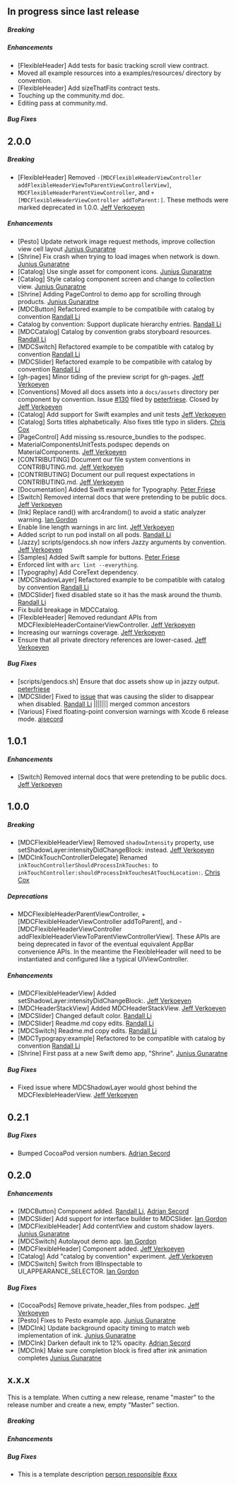 ## In progress since last release

##### Breaking
##### Enhancements

* [FlexibleHeader] Add tests for basic tracking scroll view contract.
* Moved all example resources into a examples/resources/ directory by convention.
* [FlexibleHeader] Add sizeThatFits contract tests.
* Touching up the community.md doc.
* Editing pass at community.md.

##### Bug Fixes

## 2.0.0

##### Breaking
* [FlexibleHeader] Removed `-[MDCFlexibleHeaderViewController addFlexibleHeaderViewToParentViewControllerView]`,
  `MDCFlexibleHeaderParentViewController`, and `+[MDCFlexibleHeaderViewController addToParent:]`. These methods
  were marked deprecated in 1.0.0. [Jeff Verkoeyen](https://github.com/jverkoey)

##### Enhancements
* [Pesto] Update network image request methods, improve collection view cell layout [Junius Gunaratne](https://github.com/jgunaratne)
* [Shrine] Fix crash when trying to load images when network is down. [Junius Gunaratne](http://github.com/jgunaratne)
* [Catalog] Use single asset for component icons. [Junius Gunaratne](https://github.com/jgunaratne)
* [Catalog] Style catalog component screen and change to collection view. [Junius Gunaratne](https://github.com/jgunaratne)
* [Shrine] Adding PageControl to demo app for scrolling through products. [Junius Gunaratne](https://github.com/jgunaratne)
* [MDCButton] Refactored example to be compatibile with catalog by convention [Randall Li](https://github.com/randallli)
* Catalog by convention: Support duplicate hierarchy entries. [Randall Li](https://github.com/randallli)
* [MDCCatalog] Catalog by convention grabs storyboard resources. [Randall Li](https://github.com/randallli)
* [MDCSwitch] Refactored example to be compatible with catalog by convention
  [Randall Li](https://github.com/randallli)
* [MDCSlider] Refactored example to be compatibile with catalog by convention [Randall Li](https://github.com/randallli)
* [gh-pages] Minor tiding of the preview script for gh-pages. [Jeff Verkoeyen](https://github.com/jverkoey)
* [Conventions] Moved all docs assets into a `docs/assets` directory per component by
  convention. Issue [#130](https://github.com/google/material-components-ios/issues/130) filed by
  [peterfriese](https://github.com/peterfriese). Closed by [Jeff Verkoeyen](https://github.com/jverkoey)
* [Catalog] Add support for Swift examples and unit tests [Jeff Verkoeyen](https://github.com/jverkoey)
* [Catalog] Sorts titles alphabetically. Also fixes title typo in sliders. [Chris Cox](https://github.com/chriscox)
* [PageControl] Add missing ss.resource_bundles to the podspec.
* MaterialComponentsUnitTests.podspec depends on MaterialComponents. [Jeff Verkoeyen](https://github.com/jverkoey)
* [CONTRIBUTING] Document our file system conventions in CONTRIBUTING.md. [Jeff Verkoeyen](https://github.com/jverkoey)
* [CONTRIBUTING] Document our pull request expectations in CONTRIBUTING.md. [Jeff Verkoeyen](https://github.com/jverkoey)
* [Documentation] Added Swift example for Typography. [Peter Friese](https://github.com/peterfriese)
* [Switch] Removed internal docs that were pretending to be public docs. [Jeff Verkoeyen](https://github.com/jverkoey)
* [Ink] Replace rand() with arc4random() to avoid a static analyzer warning. [Ian Gordon](https://github.com/ianegordon)
* Enable line length warnings in arc lint. [Jeff Verkoeyen](https://github.com/jverkoey)
* Added script to run pod install on all pods. [Randall Li](https://github.com/randallli)
* [Jazzy] scripts/gendocs.sh now infers Jazzy arguments by convention. [Jeff Verkoeyen](https://github.com/jverkoey)
* [Samples] Added Swift sample for buttons. [Peter Friese](https://github.com/peterfriese)
* Enforced lint with `arc lint --everything`.
* [Typography] Add CoreText dependency.
* [MDCShadowLayer] Refactored example to be compatible with catalog by convention
  [Randall Li](https://github.com/randallli)
* [MDCSlider] fixed disabled state so it has the mask around the thumb.
  [Randall Li](https://github.com/randallli)
* Fix build breakage in MDCCatalog.
* [FlexibleHeader] Removed redundant APIs from MDCFlexibleHeaderContainerViewController. [Jeff Verkoeyen](https://github.com/jverkoey)
* Increasing our warnings coverage. [Jeff Verkoeyen](https://github.com/jverkoey)
* Ensure that all private directory references are lower-cased. [Jeff Verkoeyen](https://github.com/jverkoey)

##### Bug Fixes

* [scripts/gendocs.sh] Ensure that doc assets show up in jazzy output. [peterfriese](https://github.com/peterfriese)
* [MDCSlider] Fixed to [issue](https://github.com/google/material-components-ios/issues/128) that
  was causing the slider to disappear when disabled. [Randall Li](https://github.com/randallli)
||||||| merged common ancestors
* [Various] Fixed floating-point conversion warnings with Xcode 6 release mode.
  [ajsecord](https://github.com/ajsecord)

## 1.0.1

##### Enhancements

* [Switch] Removed internal docs that were pretending to be public docs. [Jeff Verkoeyen](https://github.com/jverkoey)

## 1.0.0

##### Breaking

* [MDCFlexibleHeaderView] Removed `shadowIntensity` property, use setShadowLayer:intensityDidChangeBlock: instead. [Jeff Verkoeyen](https://github.com/jverkoey)
* [MDCInkTouchControllerDelegate] Renamed `inkTouchControllerShouldProcessInkTouches:` to `inkTouchController:shouldProcessInkTouchesAtTouchLocation:`. [Chris Cox](https://github.com/chriscox)

##### Deprecations

* MDCFlexibleHeaderParentViewController, +[MDCFlexibleHeaderViewController addToParent], and
  -[MDCFlexibleHeaderViewController addFlexibleHeaderViewToParentViewControllerView]. These APIs
  are being deprecated in favor of the eventual equivalent AppBar convenience APIs. In the meantime
  the FlexibleHeader will need to be instantiated and configured like a typical UIViewController.

##### Enhancements

* [MDCFlexibleHeaderView] Added setShadowLayer:intensityDidChangeBlock:. [Jeff Verkoeyen](https://github.com/jverkoey)
* [MDCHeaderStackView] Added MDCHeaderStackView. [Jeff Verkoeyen](https://github.com/jverkoey)
* [MDCSlider] Changed default color. [Randall Li](https://github.com/randallli)
* [MDCSlider] Readme.md copy edits. [Randall Li](https://github.com/randallli)
* [MDCSwitch] Readme.md copy edits. [Randall Li](https://github.com/randallli)
* [MDCTypograpy:example] Refactored to be compatible with catalog by convention [Randall Li](https://github.com/randallli)
* [Shrine] First pass at a new Swift demo app, "Shrine". [Junius Gunaratne](https://github.com/jgunaratne)

##### Bug Fixes

* Fixed issue where MDCShadowLayer would ghost behind the MDCFlexibleHeaderView. [Jeff Verkoeyen](https://github.com/jverkoey)

## 0.2.1

##### Bug Fixes

* Bumped CocoaPod version numbers. [Adrian Secord](https://github.com/ajsecord)

## 0.2.0

##### Enhancements

* [MDCButton] Component added. [Randall Li](https://github.com/randallli), [Adrian Secord](https://github.com/ajsecord)
* [MDCSlider] Add support for interface builder to MDCSlider. [Ian Gordon](https://github.com/ianegordon)
* [MDCFlexibleHeader] Add contentView and custom shadow layers. [Junius Gunaratne](https://github.com/jgunaratne)
* [MDCSwitch] Autolayout demo app. [Ian Gordon](https://github.com/ianegordon)
* [MDCFlexibleHeader] Component added. [Jeff Verkoeyen](https://github.com/jverkoey)
* [Catalog] Add "catalog by convention" experiment. [Jeff Verkoeyen](https://github.com/jverkoey)
* [MDCSwitch] Switch from IBInspectable to UI_APPEARANCE_SELECTOR. [Ian Gordon](https://github.com/ianegordon)

##### Bug Fixes

* [CocoaPods] Remove private_header_files from podspec. [Jeff Verkoeyen](https://github.com/jverkoey)
* [Pesto] Fixes to Pesto example app. [Junius Gunaratne](https://github.com/jgunaratne)
* [MDCInk] Update background opacity timing to match web implementation of ink. [Junius Gunaratne](https://github.com/jgunaratne)
* [MDCInk] Darken default ink to 12% opacity. [Adrian Secord](https://github.com/ajsecord)
* [MDCInk] Make sure completion block is fired after ink animation completes [Junius Gunaratne](https://github.com/jgunaratne)

## x.x.x

This is a template. When cutting a new release, rename "master" to the release number and create a
new, empty "Master" section.

##### Breaking

##### Enhancements

##### Bug Fixes

* This is a template description
[person responsible](https://github.com/...)
[#xxx](github.com/google/material-components-ios/issues/xxx)
